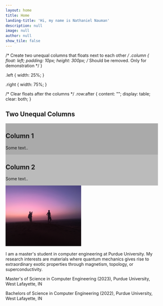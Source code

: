 ```yaml
---
layout: home
title: Home
landing-title: 'Hi, my name is Nathaniel Nauman'
description: null
image: null
author: null
show_tile: false
---
```


/* Create two unequal columns that floats next to each other */
.column {
  float: left;
  padding: 10px;
  height: 300px; /* Should be removed. Only for demonstration */
}

.left {
  width: 25%;
}

.right {
  width: 75%;
}

/* Clear floats after the columns */
.row:after {
  content: "";
  display: table;
  clear: both;
}
</style>
</head>
<body>

<h2>Two Unequal Columns</h2>

<div class="row">
  <div class="column left" style="background-color:#aaa;">
    <h2>Column 1</h2>
    <p>Some text..</p>
  </div>
  <div class="column right" style="background-color:#bbb;">
    <h2>Column 2</h2>
    <p>Some text..</p>
  </div>
</div>

<img src="assets/images/sunset.jpg" alt="Nathaniel Nauman" width="250" height="200"> 

I am a master's student in computer engineering at Purdue University. My research interests are materials where quantum mechanics gives rise to extraordinary exotic properties through magnetism, topology, or superconductivity.

Master's of Science in Computer Engineering (2023), Purdue University, West Lafayette, IN

Bachelors of Science in Computer Engineering (2022), Purdue University, West Lafayette, IN
